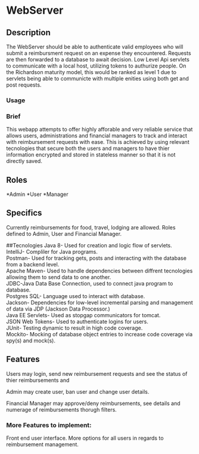 # WebServer

## Description
The WebServer should be able to authenticate valid employees who will submit a reimbursment request on an expense they encountered. Requests are then forwarded to a database to await decision. Low Level Api servlets to communicate with a local host, utilizing tokens to authurize people. On the Richardson maturity model, this would be ranked as level 1 due to servlets being able to communicte with multiple enities using both get and post requests.
### Usage

### Brief
This webapp attempts to offer highly afforable and very reliable service that allows users, administrations and financial managers to track and interact with reimbursement requests with ease. This is achieved by using relevant tecnologies that secure both the users and managers to have thier information encrypted and stored in  stateless manner so that it is not directly saved. 

## Roles
*Admin
*User
*Manager

## Specifics
Currently  reimbursements for food, travel, lodging are allowed.
Roles defined to Admin, User and Financial Manager.

##Tecnologies
Java 8- Used for creation and logic flow of servlets.
<br/>
IntelliJ- Compliler for Java programs.
<br/>
Postman- Used for tracking gets, posts and interacting with the database from a backend level.
<br/>
Apache Maven- Used to handle dependencies between diffrent tecnologies allowing them to send data to one another.
<br/>
JDBC-Java Data Base Connection, used to connect java program to database.
<br/>
Postgres SQL- Language used to interact with database.
<br/>
Jackson- Dependencies for low-level incremental parsing and management of data via JDP (Jackson Data Processor.)
<br/>
Java EE Servlets- Used as stopgap communicators for tomcat.
<br/>
JSON Web Tokens- Used to authenticate logins for users.
<br/>
JUnit- Testing dynamic to result in high code coverage.
<br/>
Mockito- Mocking of database object entries to increase code coverage via spy(s) and mock(s).
<br/>

## Features
Users may login, send new reimbursement requests and see the status of thier reimbursements and 
   

Admin may create user, ban user and change user details.
   
   
Financial Manager may approve/deny reimbursements, see details and numerage of reimbursements thorugh filters.



### More Features to implement:
Front end user interface.
More options for all users in regards to reimbursement management.
